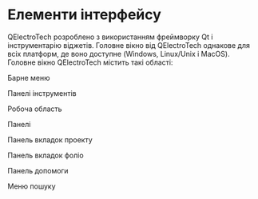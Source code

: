 # Елементи інтерфейсу

QElectroTech розроблено з використанням фреймворку Qt і інструментарію віджетів. Головне вікно від QElectroTech однакове для всіх платформ, де воно доступне (Windows, Linux/Unix і MacOS). Головне вікно QElectroTech містить такі області:

Барне меню

Панелі інструментів

Робоча область

Панелі

Панель вкладок проекту

Панель вкладок фоліо

Панель допомоги

Меню пошуку

